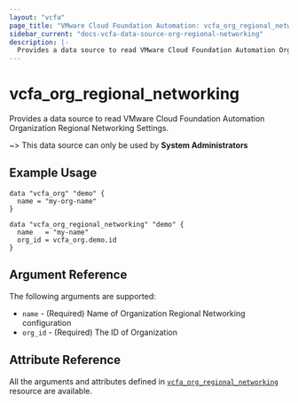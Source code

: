 ```yaml
---
layout: "vcfa"
page_title: "VMware Cloud Foundation Automation: vcfa_org_regional_networking"
sidebar_current: "docs-vcfa-data-source-org-regional-networking"
description: |-
  Provides a data source to read VMware Cloud Foundation Automation Organization Regional Networking Settings.
---
```


# vcfa\_org\_regional\_networking

Provides a data source to read VMware Cloud Foundation Automation Organization Regional Networking Settings.

~> This data source can only be used by **System Administrators**

## Example Usage

```hcl
data "vcfa_org" "demo" {
  name = "my-org-name"
}

data "vcfa_org_regional_networking" "demo" {
  name   = "my-name"
  org_id = vcfa_org.demo.id
}
```

## Argument Reference

The following arguments are supported:

- `name` - (Required) Name of Organization Regional Networking configuration
- `org_id` - (Required) The ID of Organization

## Attribute Reference

All the arguments and attributes defined in
[`vcfa_org_regional_networking`](/providers/vmware/vcfa/latest/docs/resources/org_regional_networking)
resource are available.
